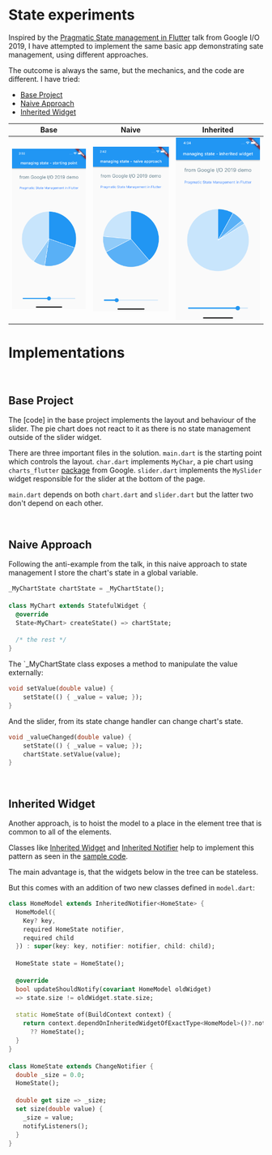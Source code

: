 # State experiments

Inspired by the [Pragmatic State management in Flutter]() talk from Google I/O 2019, I have attempted to implement the same basic app demonstrating sate management, using different approaches. 

The outcome is always the same, but the mechanics, and the code are different. I have tried: 

* [Base Project](#base-project)
* [Naive Approach](#naive-approach)
* [Inherited Widget](#inherited-widget)

| Base | Naive | Inherited |
| --- | --- | --- |
| ![](./images/base.png) | ![](./images/naive.png) | ![](./images/inherited.png) |

# Implementations

&nbsp;
## Base Project
The [code] in the base project implements the layout and behaviour of the slider. 
The pie chart does not react to it as there is no state management outside of the slider widget. 

There are three important files in the solution. `main.dart` is the starting point which controls the layout. `char.dart` implements `MyChar`, a pie chart using `charts_flutter` [package](https://pub.dev/packages/charts_flutter) from Google. `slider.dart` implements the `MySlider` widget responsible for the slider at the bottom of the page. 

`main.dart` depends on both `chart.dart` and `slider.dart` but the latter two don't depend on each other.

&nbsp;
## Naive Approach

Following the anti-example from the talk, in this naive approach to state management I store
the chart's state in a global variable. 

```dart
_MyChartState chartState = _MyChartState();

class MyChart extends StatefulWidget {
  @override
  State<MyChart> createState() => chartState;
  
  /* the rest */
}
```

The `_MyChartState class exposes a method to manipulate the value externally:

```dart
void setValue(double value) {
    setState(() { _value = value; });
}
```

And the slider, from its state change handler can change chart's state.

```dart
void _valueChanged(double value) {
    setState(() { _value = value; });
    chartState.setValue(value);
}
```


&nbsp;
## Inherited Widget

Another approach, is to hoist the model to a place in the element tree that is common to all of the elements. 

Classes like [Inherited Widget](https://api.flutter.dev/flutter/widgets/InheritedWidget-class.html) and [Inherited Notifier](https://api.flutter.dev/flutter/widgets/InheritedNotifier-class.html) help to implement this pattern as seen in the [sample code](./inherited).

The main advantage is, that the widgets below in the tree can be stateless.

But this comes with an addition of two new classes defined in `model.dart`:

```dart
class HomeModel extends InheritedNotifier<HomeState> {
  HomeModel({
    Key? key,
    required HomeState notifier,
    required child
  }) : super(key: key, notifier: notifier, child: child);

  HomeState state = HomeState();

  @override
  bool updateShouldNotify(covariant HomeModel oldWidget)
  => state.size != oldWidget.state.size;

  static HomeState of(BuildContext context) {
    return context.dependOnInheritedWidgetOfExactType<HomeModel>()?.notifier
      ?? HomeState();
  }
}

class HomeState extends ChangeNotifier {
  double _size = 0.0;
  HomeState();

  double get size => _size;
  set size(double value) {
    _size = value;
    notifyListeners();
  }
}
```